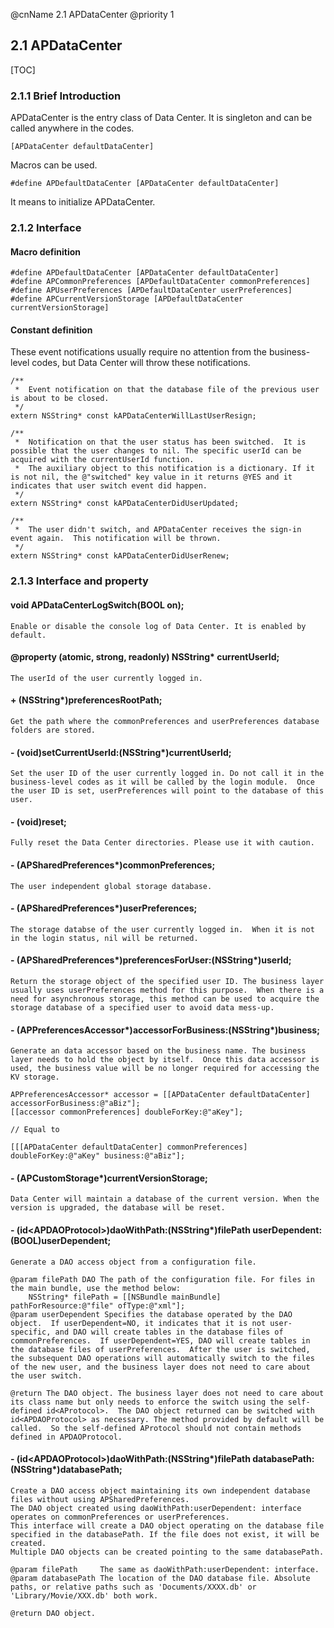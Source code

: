 @cnName 2.1 APDataCenter
@priority 1

## 2.1 APDataCenter

[TOC]

### 2.1.1 Brief Introduction

APDataCenter is the entry class of Data Center. It is singleton and can be called anywhere in the codes. 
```
[APDataCenter defaultDataCenter]
```
Macros can be used. 
```
#define APDefaultDataCenter [APDataCenter defaultDataCenter]
```
It means to initialize APDataCenter. 

### 2.1.2 Interface

#### Macro definition

```
#define APDefaultDataCenter [APDataCenter defaultDataCenter]
#define APCommonPreferences [APDefaultDataCenter commonPreferences]
#define APUserPreferences [APDefaultDataCenter userPreferences]
#define APCurrentVersionStorage [APDefaultDataCenter currentVersionStorage]
```

#### Constant definition

These event notifications usually require no attention from the business-level codes, but Data Center will throw these notifications. 
```
/**
 *  Event notification on that the database file of the previous user is about to be closed. 
 */
extern NSString* const kAPDataCenterWillLastUserResign;

/**
 *  Notification on that the user status has been switched.  It is possible that the user changes to nil. The specific userId can be acquired with the currentUserId function. 
 *  The auxiliary object to this notification is a dictionary. If it is not nil, the @"switched" key value in it returns @YES and it indicates that user switch event did happen. 
 */
extern NSString* const kAPDataCenterDidUserUpdated;

/**
 *  The user didn't switch, and APDataCenter receives the sign-in event again.  This notification will be thrown. 
 */
extern NSString* const kAPDataCenterDidUserRenew;
```

### 2.1.3 Interface and property

#### void APDataCenterLogSwitch(BOOL on);
```
Enable or disable the console log of Data Center. It is enabled by default. 
```

#### @property (atomic, strong, readonly) NSString* currentUserId;
```
The userId of the user currently logged in. 
```

#### + (NSString*)preferencesRootPath;
```
Get the path where the commonPreferences and userPreferences database folders are stored. 
```

#### - (void)setCurrentUserId:(NSString*)currentUserId;
```
Set the user ID of the user currently logged in. Do not call it in the business-level codes as it will be called by the login module.  Once the user ID is set, userPreferences will point to the database of this user. 
```
#### - (void)reset;
```
Fully reset the Data Center directories. Please use it with caution. 
```

#### - (APSharedPreferences*)commonPreferences;
```
The user independent global storage database. 
```

#### - (APSharedPreferences*)userPreferences;
```
The storage databse of the user currently logged in.  When it is not in the login status, nil will be returned. 
```

#### - (APSharedPreferences*)preferencesForUser:(NSString*)userId;
```
Return the storage object of the specified user ID. The business layer usually uses userPreferences method for this purpose.  When there is a need for asynchronous storage, this method can be used to acquire the storage database of a specified user to avoid data mess-up. 
```

#### - (APPreferencesAccessor*)accessorForBusiness:(NSString*)business;
```
Generate an data accessor based on the business name. The business layer needs to hold the object by itself.  Once this data accessor is used, the business value will be no longer required for accessing the KV storage. 

APPreferencesAccessor* accessor = [[APDataCenter defaultDataCenter] accessorForBusiness:@"aBiz"];
[[accessor commonPreferences] doubleForKey:@"aKey"];

// Equal to

[[[APDataCenter defaultDataCenter] commonPreferences] doubleForKey:@"aKey" business:@"aBiz"];
```

#### - (APCustomStorage*)currentVersionStorage;
```
Data Center will maintain a database of the current version. When the version is upgraded, the database will be reset. 
```

#### - (id&lt;APDAOProtocol&gt;)daoWithPath:(NSString*)filePath userDependent:(BOOL)userDependent;
```
Generate a DAO access object from a configuration file. 

@param filePath DAO The path of the configuration file. For files in the main bundle, use the method below: 
	NSString* filePath = [[NSBundle mainBundle] pathForResource:@"file" ofType:@"xml"];
@param userDependent Specifies the database operated by the DAO object.  If userDependent=NO, it indicates that it is not user-specific, and DAO will create tables in the database files of commonPreferences.  If userDependent=YES, DAO will create tables in the database files of userPreferences.  After the user is switched, the subsequent DAO operations will automatically switch to the files of the new user, and the business layer does not need to care about the user switch. 

@return The DAO object. The business layer does not need to care about its class name but only needs to enforce the switch using the self-defined id<AProtocol>.  The DAO object returned can be switched with id<APDAOProtocol> as necessary. The method provided by default will be called.  So the self-defined AProtocol should not contain methods defined in APDAOProtocol. 
```

#### - (id&lt;APDAOProtocol&gt;)daoWithPath:(NSString*)filePath databasePath:(NSString*)databasePath;
```
Create a DAO access object maintaining its own independent database files without using APSharedPreferences. 
The DAO object created using daoWithPath:userDependent: interface operates on commonPreferences or userPreferences. 
This interface will create a DAO object operating on the database file specified in the databasePath. If the file does not exist, it will be created. 
Multiple DAO objects can be created pointing to the same databasePath. 

@param filePath     The same as daoWithPath:userDependent: interface. 
@param databasePath The location of the DAO database file. Absolute paths, or relative paths such as 'Documents/XXXX.db' or 'Library/Movie/XXX.db' both work.  

@return DAO object. 
```
